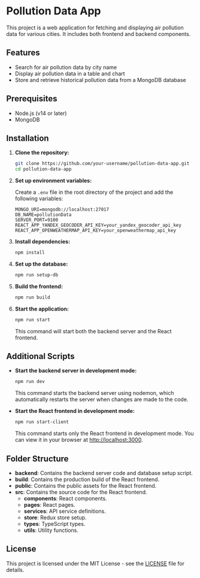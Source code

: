 # Pollution Data App

This project is a web application for fetching and displaying air pollution data for various cities. It includes both frontend and backend components.

## Features

- Search for air pollution data by city name
- Display air pollution data in a table and chart
- Store and retrieve historical pollution data from a MongoDB database

## Prerequisites

- Node.js (v14 or later)
- MongoDB

## Installation

1. **Clone the repository:**

    ```bash
    git clone https://github.com/your-username/pollution-data-app.git
    cd pollution-data-app
    ```

2. **Set up environment variables:**

    Create a `.env` file in the root directory of the project and add the following variables:

    ```env
    MONGO_URI=mongodb://localhost:27017
    DB_NAME=pollutionData
    SERVER_PORT=9100
    REACT_APP_YANDEX_GEOCODER_API_KEY=your_yandex_geocoder_api_key
    REACT_APP_OPENWEATHERMAP_API_KEY=your_openweathermap_api_key
    ```

3. **Install dependencies:**

    ```bash
    npm install
    ```

4. **Set up the database:**

    ```bash
    npm run setup-db
    ```

5. **Build the frontend:**

    ```bash
    npm run build
    ```

6. **Start the application:**

    ```bash
    npm run start
    ```

    This command will start both the backend server and the React frontend.

## Additional Scripts

- **Start the backend server in development mode:**

    ```bash
    npm run dev
    ```

    This command starts the backend server using nodemon, which automatically restarts the server when changes are made to the code.

- **Start the React frontend in development mode:**

    ```bash
    npm run start-client
    ```

    This command starts only the React frontend in development mode. You can view it in your browser at [http://localhost:3000](http://localhost:3000).

## Folder Structure

- **backend**: Contains the backend server code and database setup script.
- **build**: Contains the production build of the React frontend.
- **public**: Contains the public assets for the React frontend.
- **src**: Contains the source code for the React frontend.
  - **components**: React components.
  - **pages**: React pages.
  - **services**: API service definitions.
  - **store**: Redux store setup.
  - **types**: TypeScript types.
  - **utils**: Utility functions.

## License

This project is licensed under the MIT License - see the [LICENSE](LICENSE) file for details.
